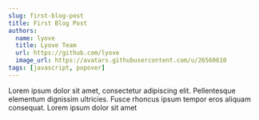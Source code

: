 ```yaml
---
slug: first-blog-post
title: First Blog Post
authors:
  name: lyove
  title: Lyove Team
  url: https://github.com/lyove
  image_url: https://avatars.githubusercontent.com/u/26560610
tags: [javascript, popover]
---
```


Lorem ipsum dolor sit amet, consectetur adipiscing elit. Pellentesque elementum dignissim ultricies. Fusce rhoncus ipsum tempor eros aliquam consequat. Lorem ipsum dolor sit amet
